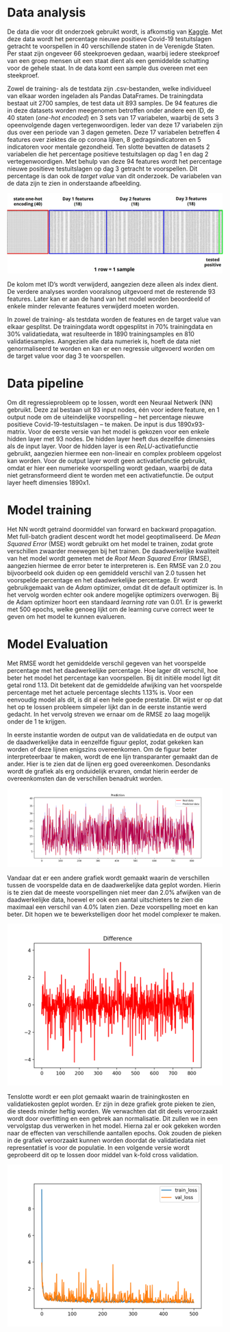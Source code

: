 # Data analysis
De data die voor dit onderzoek gebruikt wordt, is afkomstig van [Kaggle](https://www.kaggle.com/c/ml2021spring-hw1/data). Met deze data wordt het percentage nieuwe positieve Covid-19 testuitslagen getracht te voorspellen in 40 verschillende staten in de Verenigde Staten. Per staat zijn ongeveer 66 steekproeven gedaan, waarbij iedere steekproef van een groep mensen uit een staat dient als een gemiddelde schatting voor de gehele staat. In de data komt een sample dus overeen met een steekproef.

Zowel de training- als de testdata zijn .csv-bestanden, welke individueel van elkaar worden ingeladen als Pandas DataFrames. De trainingdata bestaat uit 2700 samples, de test data uit 893 samples. De 94 features die in deze datasets worden meegenomen betroffen onder andere een ID, de 40 staten (*one-hot encoded*) en 3 sets van 17 variabelen, waarbij de sets 3 opeenvolgende dagen vertegenwoordigen. Ieder van deze 17 variabelen zijn dus over een periode van 3 dagen gemeten. Deze 17 variabelen betreffen 4 features over ziektes die op corona lijken, 8 gedragsindicatoren en 5 indicatoren voor mentale gezondheid. Ten slotte bevatten de datasets 2 variabelen die het percentage positieve testuitslagen op dag 1 en dag 2 vertegenwoordigen. Met behulp van deze 94 features wordt het percentage nieuwe positieve testuitslagen op dag 3 getracht te voorspellen. Dit percentage is dan ook de *target value* van dit onderzoek. De variabelen van de data zijn te zien in onderstaande afbeelding.  

![Data explanation](https://github.com/larswoudstra/Coronette/blob/main/docs/images/data_explanation.jpg)

De kolom met ID’s wordt verwijderd, aangezien deze alleen als index dient. De verdere analyses worden vooralsnog uitgevoerd met de resterende 93 features. Later kan er aan de hand van het model worden beoordeeld of enkele minder relevante features verwijderd moeten worden.

In zowel de training- als testdata worden de features en de target value van elkaar gesplitst. De trainingdata wordt opgesplitst in 70% trainingdata en 30% validatiedata, wat resulteerde in 1890 trainingsamples en 810 validatiesamples. Aangezien alle data numeriek is, hoeft de data niet genormaliseerd te worden en kan er een regressie uitgevoerd worden om de target value voor dag 3 te voorspellen.

# Data pipeline
Om dit regressieprobleem op te lossen, wordt een Neuraal Netwerk (NN) gebruikt. Deze zal bestaan uit 93 input nodes, één voor iedere feature, en 1 output node om de uiteindelijke voorspelling – het percentage nieuwe positieve Covid-19-testuitslagen – te maken. De input is dus 1890x93-matrix. Voor de eerste versie van het model is gekozen voor een enkele hidden layer met 93 nodes. De hidden layer heeft dus dezelfde dimensies als de input layer. Voor de hidden layer is een *ReLU*-activatiefunctie gebruikt, aangezien hiermee een non-lineair en complex probleem opgelost kan worden. Voor de output layer wordt geen activatiefunctie gebruikt, omdat er hier een numerieke voorspelling wordt gedaan, waarbij de data niet getransformeerd dient te worden met een activatiefunctie. De output layer heeft dimensies 1890x1.

# Model training
Het NN wordt getraind doormiddel van forward en backward propagation. Met full-batch gradient descent wordt het model geoptimaliseerd. De *Mean Squared Error* (MSE) wordt gebruikt om het model te trainen, zodat grote verschillen zwaarder meewegen bij het trainen. De daadwerkelijke kwaliteit van het model wordt gemeten met de *Root Mean Squared Error* (RMSE), aangezien hiermee de error beter te interpreteren is. Een RMSE van 2.0 zou bijvoorbeeld ook duiden op een gemiddeld verschil van 2.0 tussen het voorspelde percentage en het daadwerkelijke percentage. Er wordt gebruikgemaakt van de *Adam* optimizer, omdat dit de default optimizer is. In het vervolg worden echter ook andere mogelijke optimizers overwogen. Bij de Adam optimizer hoort een standaard *learning rate* van 0.01. Er is gewerkt met 500 epochs, welke genoeg lijkt om de learning curve correct weer te geven om het model te kunnen evalueren.

# Model Evaluation
Met RMSE wordt het gemiddelde verschil gegeven van het voorspelde percentage met het daadwerkelijke percentage. Hoe lager dit verschil, hoe beter het model het percentage kan voorspellen. Bij dit initiële model ligt dit getal rond 1.13. Dit betekent dat de gemiddelde afwijking van het voorspelde percentage met het actuele percentage slechts 1.13% is. Voor een eenvoudig model als dit, is dit al een hele goede prestatie. Dit wijst er op dat het op te lossen probleem simpeler lijkt dan in de eerste instantie werd gedacht. In het vervolg streven we ernaar om de RMSE zo laag mogelijk onder de 1 te krijgen.

In eerste instantie worden de output van de validatiedata en de output van de daadwerkelijke data in eenzelfde figuur geplot, zodat gekeken kan worden of deze lijnen enigszins overeenkomen. Om de figuur beter interpreteerbaar te maken, wordt de ene lijn transparanter gemaakt dan de ander. Hier is te zien dat de lijnen erg goed overeenkomen. Desondanks wordt de grafiek als erg onduidelijk ervaren, omdat hierin eerder de overeenkomsten dan de verschillen benadrukt worden.

![real_vs_predicted_plot](https://github.com/larswoudstra/Coronette/blob/main/docs/images/predicted_vs_real_plot_ml1.png)

Vandaar dat er een andere grafiek wordt gemaakt waarin de verschillen tussen de voorspelde data en de daadwerkelijke data geplot worden. Hierin is te zien dat de meeste voorspellingen niet meer dan 2.0% afwijken van de daadwerkelijke data, hoewel er ook een aantal uitschieters te zien die maximaal een verschil van 4.0% laten zien. Deze voorspelling moet en kan beter. Dit hopen we te bewerkstelligen door het model complexer te maken.

![difference_plot](https://github.com/larswoudstra/Coronette/blob/main/docs/images/difference_plot_ml1.png)

Tenslotte wordt er een plot gemaakt waarin de trainingkosten en validatiekosten geplot worden. Er zijn in deze grafiek grote pieken te zien, die steeds minder heftig worden. We verwachten dat dit deels veroorzaakt wordt door overfitting en een gebrek aan normalisatie. Dit zullen we in een vervolgstap dus verwerken in het model. Hierna zal er ook gekeken worden naar de effecten van verschillende aantallen epochs. Ook zouden de pieken in de grafiek veroorzaakt kunnen worden doordat de validatiedata niet representatief is voor de populatie. In een volgende versie wordt geprobeerd dit op te lossen door middel van k-fold cross validation.

![training and validation losses](https://github.com/larswoudstra/Coronette/blob/main/docs/images/losses_plus_mental_health.png)
